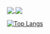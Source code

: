 <a href="https://github.com/anuraghazra/github-readme-stats">
  <img align="center" src="https://github-readme-stats.vercel.app/api?username=Ultima13&count_private=true&show_icons=true&theme=algolia" />
</a>
<a href="https://github.com/anuraghazra/convoychat">
  <img align="center" src="https://github-readme-stats.vercel.app/api/top-langs/?username=Ultima13&layout=compact&theme=algolia" />
</a>


[![Top Langs](https://github-readme-stats.vercel.app/api/top-langs/?username=Ultima13)](https://github.com/anuraghazra/github-readme-stats)
